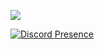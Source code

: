 
![](https://komarev.com/ghpvc/?username=v3vo&color=blue&label=PROFILE+VIEWS)


[![Discord Presence](https://lanyard.cnrad.dev/api/771425336322818112)](https://discord.com/users/771425336322818112)


